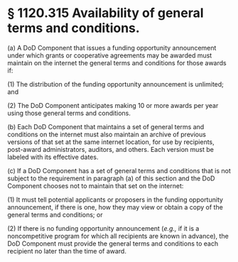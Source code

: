# § 1120.315   Availability of general terms and conditions.

(a) A DoD Component that issues a funding opportunity announcement under which grants or cooperative agreements may be awarded must maintain on the internet the general terms and conditions for those awards if:


(1) The distribution of the funding opportunity announcement is unlimited; and


(2) The DoD Component anticipates making 10 or more awards per year using those general terms and conditions.


(b) Each DoD Component that maintains a set of general terms and conditions on the internet must also maintain an archive of previous versions of that set at the same internet location, for use by recipients, post-award administrators, auditors, and others. Each version must be labeled with its effective dates.


(c) If a DoD Component has a set of general terms and conditions that is not subject to the requirement in paragraph (a) of this section and the DoD Component chooses not to maintain that set on the internet:


(1) It must tell potential applicants or proposers in the funding opportunity announcement, if there is one, how they may view or obtain a copy of the general terms and conditions; or


(2) If there is no funding opportunity announcement (*e.g.,* if it is a noncompetitive program for which all recipients are known in advance), the DoD Component must provide the general terms and conditions to each recipient no later than the time of award.




